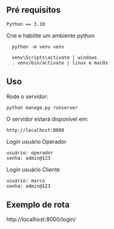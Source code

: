 ## Pré requisitos

```
Python == 3.10
```

Crie e habilite um ambiente python
```console
  python -m venv venv
```
```console
  venv\Scripts\activate | windows
  . venv/bin/activate | linux e macOs
```

## Uso

Rode o servidor:
```console
python manage.py runserver
```

O servidor estará disponível em: 
```console
http://localhost:8000
```

Login usuário Operador
```console
usuário: operador 
senha: admin@123
```

Login usuário Cliente
```console
usuário: marco 
senha: admin@123
```

## Exemplo de rota

http://localhost:8000/login/
